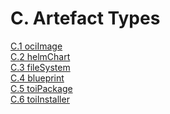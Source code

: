 # C. Artefact Types

[C.1 ociImage](ociImage.md) <br>
[C.2 helmChart](helmChart.md) <br>
[C.3 fileSystem](fileSystem.md) <br>
[C.4 blueprint](blueprint.md) <br>
[C.5 toiPackage](toiPackage.md) <br>
[C.6 toiInstaller](toiInstaller.md) <br>